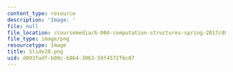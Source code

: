 ```yaml
---
content_type: resource
description: 'Image: '
file: null
file_location: /coursemedia/6-004-computation-structures-spring-2017/d093fadfb09cb864306359f4572f6c87_Slide20.png
file_type: image/png
resourcetype: Image
title: Slide20.png
uid: d093fadf-b09c-b864-3063-59f4572f6c87
---
```

